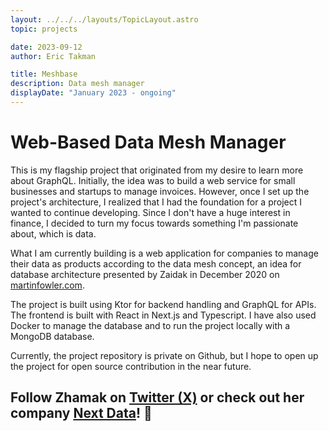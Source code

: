 ```yaml
---
layout: ../../../layouts/TopicLayout.astro
topic: projects

date: 2023-09-12
author: Eric Takman

title: Meshbase
description: Data mesh manager 
displayDate: "January 2023 - ongoing"
---
```


# Web-Based Data Mesh Manager

This is my flagship project that originated from my desire to learn more about GraphQL. Initially, the idea was to build a web service for small businesses and startups to manage invoices. However, once I set up the project's architecture, I realized that I had the foundation for a project I wanted to continue developing. Since I don't have a huge interest in finance, I decided to turn my focus towards something I'm passionate about, which is data.

What I am currently building is a web application for companies to manage their data as products according to the data mesh concept, an idea for database architecture presented by Zaidak in December 2020 on [martinfowler.com](https://martinfowler.com/articles/data-mesh-principles.html).

The project is built using Ktor for backend handling and GraphQL for APIs. The frontend is built with React in Next.js and Typescript. I have also used Docker to manage the database and to run the project locally with a MongoDB database.

Currently, the project repository is private on Github, but I hope to open up the project for open source contribution in the near future.

<div class="pt-2"></div>

## Follow Zhamak on [Twitter (X)](https://twitter.com/zhamakd) or check out her company [Next Data](https://www.nextdata.com/)! 👏